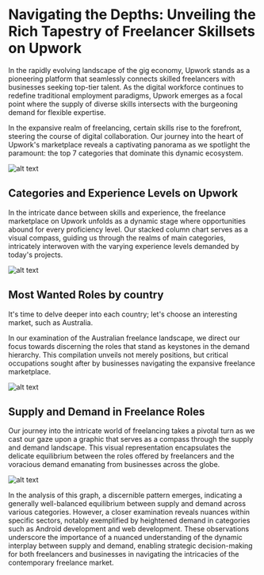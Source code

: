 # Navigating the Depths: Unveiling the Rich Tapestry of Freelancer Skillsets on Upwork

In the rapidly evolving landscape of the gig economy, Upwork stands as a pioneering platform that seamlessly connects skilled freelancers with businesses seeking top-tier talent. As the digital workforce continues to redefine traditional employment paradigms, Upwork emerges as a focal point where the supply of diverse skills intersects with the burgeoning demand for flexible expertise.

In the expansive realm of freelancing, certain skills rise to the forefront, steering the course of digital collaboration. Our journey into the heart of Upwork's marketplace reveals a captivating panorama as we spotlight the paramount: the top 7 categories that dominate this dynamic ecosystem.

![alt text](https://res.cloudinary.com/djaf79gck/image/upload/v1701118254/github/gxfxerimmbxxqetv9q6r.png)

##  Categories and Experience Levels on Upwork

In the intricate dance between skills and experience, the freelance marketplace on Upwork unfolds as a dynamic stage where opportunities abound for every proficiency level. Our stacked column chart serves as a visual compass, guiding us through the realms of main categories, intricately interwoven with the varying experience levels demanded by today's projects.

![alt text](https://res.cloudinary.com/djaf79gck/image/upload/v1701118411/github/ccajbpyslbwq9gusfmz1.png)

## Most Wanted Roles by country
It's time to delve deeper into each country; let's choose an interesting market, such as Australia.

In our examination of the Australian freelance landscape, we direct our focus towards discerning the roles that stand as keystones in the demand hierarchy. This compilation unveils not merely positions, but critical occupations sought after by businesses navigating the expansive freelance marketplace.

![alt text](https://res.cloudinary.com/djaf79gck/image/upload/v1701118762/github/r0kmbhzceq2durdjk8pk.png)


## Supply and Demand in Freelance Roles

Our journey into the intricate world of freelancing takes a pivotal turn as we cast our gaze upon a graphic that serves as a compass through the supply and demand landscape. This visual representation encapsulates the delicate equilibrium between the roles offered by freelancers and the voracious demand emanating from businesses across the globe.

![alt text](https://res.cloudinary.com/djaf79gck/image/upload/v1701119118/github/j2unsrdmmce4upkpmwvb.png)

In the analysis of this graph, a discernible pattern emerges, indicating a generally well-balanced equilibrium between supply and demand across various categories. However, a closer examination reveals nuances within specific sectors, notably exemplified by heightened demand in categories such as Android development and web development. These observations underscore the importance of a nuanced understanding of the dynamic interplay between supply and demand, enabling strategic decision-making for both freelancers and businesses in navigating the intricacies of the contemporary freelance market.
